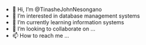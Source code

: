 - 👋 Hi, I’m @TinasheJohnNesongano
- 👀 I’m interested in database management systems
- 🌱 I’m currently learning information systems
- 💞️ I’m looking to collaborate on ...
- 📫 How to reach me ...

<!---
TinasheJohnNesongano/TinasheJohnNesongano is a ✨ special ✨ repository because its `README.md` (this file) appears on your GitHub profile.
You can click the Preview link to take a look at your changes.
--->
